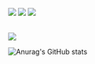<a href="notion.so/Notion-3c00c69d16734a00b3b6d89eaafd7016" target="_blank"><img src="https://img.shields.io/badge/Notion-000000?style=plastic&logo=Notion&logoColor=white"/></a>
<a href="https://www.instagram.com/hanc_96" target="_blank"><img src="https://img.shields.io/badge/HanC_96-FFC0CB?style=plastic&logo=Instagram&logoColor=white"/></a>
<a href="https://www.naver.com" target="_blank"><img src="https://img.shields.io/badge/junseok2217@naver.com-2DB400?style=plastic&logo=Naver&logoColor=white"/></a>

<!-- ////////////////////////////////////////////////////////////////////////////////////////////////////////////////////////////////////////////////////////// -->
<br/>
<img src="https://img.shields.io/badge/Java-2DB400?style=plastic&logo=Java&logoColor=white"/></a>

<!-- ////////////////////////////////////////////////////////////////////////////////////////////////////////////////////////////////////////////////////////// -->

![Anurag's GitHub stats](https://github-readme-stats.vercel.app/api?username=MoonTaeHo&show_icons=true&theme=radical)
